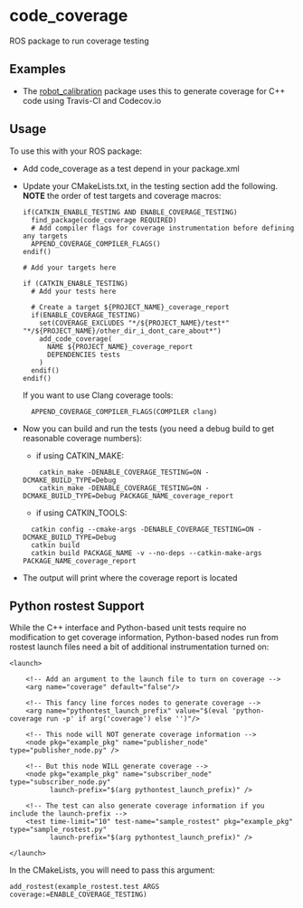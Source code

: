 # code_coverage

ROS package to run coverage testing

## Examples

 * The [robot_calibration](https://github.com/mikeferguson/robot_calibration) package uses this to generate coverage for C++ code using Travis-CI and Codecov.io

## Usage
To use this with your ROS package:

 * Add code_coverage as a test depend in your package.xml
 * Update your CMakeLists.txt, in the testing section add the following. **NOTE** the order of test targets and coverage macros:
   ```
   if(CATKIN_ENABLE_TESTING AND ENABLE_COVERAGE_TESTING)
     find_package(code_coverage REQUIRED)
     # Add compiler flags for coverage instrumentation before defining any targets
     APPEND_COVERAGE_COMPILER_FLAGS()
   endif()
   
   # Add your targets here
   
   if (CATKIN_ENABLE_TESTING)
     # Add your tests here
   
     # Create a target ${PROJECT_NAME}_coverage_report
     if(ENABLE_COVERAGE_TESTING)
       set(COVERAGE_EXCLUDES "*/${PROJECT_NAME}/test*" "*/${PROJECT_NAME}/other_dir_i_dont_care_about*")
       add_code_coverage(
         NAME ${PROJECT_NAME}_coverage_report
         DEPENDENCIES tests
       )
     endif()
   endif()
   ```

   If you want to use Clang coverage tools:

   ```
     APPEND_COVERAGE_COMPILER_FLAGS(COMPILER clang)
   ```


* Now you can build and run the tests (you need a debug build to get reasonable coverage numbers):

  - if using CATKIN_MAKE:
  ```
      catkin_make -DENABLE_COVERAGE_TESTING=ON -DCMAKE_BUILD_TYPE=Debug
      catkin_make -DENABLE_COVERAGE_TESTING=ON -DCMAKE_BUILD_TYPE=Debug PACKAGE_NAME_coverage_report
  ```
  - if using CATKIN_TOOLS:
  ```
    catkin config --cmake-args -DENABLE_COVERAGE_TESTING=ON -DCMAKE_BUILD_TYPE=Debug
    catkin build
    catkin build PACKAGE_NAME -v --no-deps --catkin-make-args PACKAGE_NAME_coverage_report 
  ```

* The output will print where the coverage report is located

## Python rostest Support

While the C++ interface and Python-based unit tests require no
modification to get coverage information, Python-based nodes
run from rostest launch files need a bit of additional
instrumentation turned on:

```
<launch>

    <!-- Add an argument to the launch file to turn on coverage -->
    <arg name="coverage" default="false"/>

    <!-- This fancy line forces nodes to generate coverage -->
    <arg name="pythontest_launch_prefix" value="$(eval 'python-coverage run -p' if arg('coverage') else '')"/>

    <!-- This node will NOT generate coverage information -->
    <node pkg="example_pkg" name="publisher_node" type="publisher_node.py" />

    <!-- But this node WILL generate coverage -->
    <node pkg="example_pkg" name="subscriber_node" type="subscriber_node.py"
          launch-prefix="$(arg pythontest_launch_prefix)" />

    <!-- The test can also generate coverage information if you include the launch-prefix -->
    <test time-limit="10" test-name="sample_rostest" pkg="example_pkg" type="sample_rostest.py"
          launch-prefix="$(arg pythontest_launch_prefix)" />

</launch>
```

In the CMakeLists, you will need to pass this argument:

```
add_rostest(example_rostest.test ARGS coverage:=ENABLE_COVERAGE_TESTING)
```
